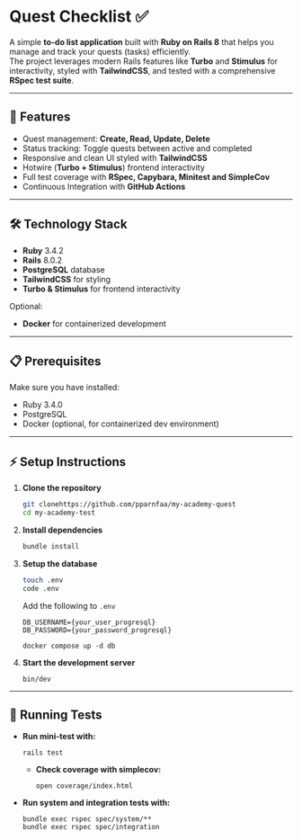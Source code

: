 
# Quest Checklist ✅

A simple **to-do list application** built with **Ruby on Rails 8** that helps you manage and track your quests (tasks) efficiently.  
The project leverages modern Rails features like **Turbo** and **Stimulus** for interactivity, styled with **TailwindCSS**, and tested with a comprehensive **RSpec test suite**.

---

## 🚀 Features
- Quest management: **Create, Read, Update, Delete**
- Status tracking: Toggle quests between active and completed
- Responsive and clean UI styled with **TailwindCSS**
- Hotwire (**Turbo + Stimulus**) frontend interactivity
- Full test coverage with **RSpec, Capybara, Minitest and SimpleCov**
- Continuous Integration with **GitHub Actions**

---

## 🛠️ Technology Stack
- **Ruby** 3.4.2  
- **Rails** 8.0.2  
- **PostgreSQL** database  
- **TailwindCSS** for styling  
- **Turbo & Stimulus** for frontend interactivity  

Optional:
- **Docker** for containerized development

---

## 📋 Prerequisites
Make sure you have installed:
- Ruby 3.4.0  
- PostgreSQL  
- Docker (optional, for containerized dev environment)  

---

## ⚡ Setup Instructions

1. **Clone the repository**
   ```bash
   git clonehttps://github.com/pparnfaa/my-academy-quest
   cd my-academy-test
2. **Install dependencies**
	```bash
	bundle install
3. **Setup the database**
	```bash
	touch .env 
	code .env
	```
	Add the following to `.env`
	```
	DB_USERNAME={your_user_progresql} 
	DB_PASSWORD={your_password_progresql}
	```		
	```
	docker compose up -d db
	```
4. **Start the development server**
	```
	bin/dev
	```
---

## 🧪 Running Tests
- **Run mini-test with:**
	```
	rails test
	```
	- **Check coverage with simplecov:**
		```
		open coverage/index.html
		```
- **Run system and integration tests with:**
	```
	bundle exec rspec spec/system/**
	bundle exec rspec spec/integration
	```